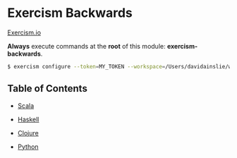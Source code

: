 # Exercism Backwards

[Exercism.io](https://exercism.io/my/settings)

**Always** execute commands at the **root** of this module: **exercism-backwards**.

```bash
$ exercism configure --token=MY_TOKEN --workspace=/Users/davidainslie/workspace/backwards/exercism-backwards
```

## Table of Contents

- [Scala](scala/README.md)

- [Haskell](haskell/README.md)

- [Clojure](clojure/README.md)

- [Python](docs/python.md)